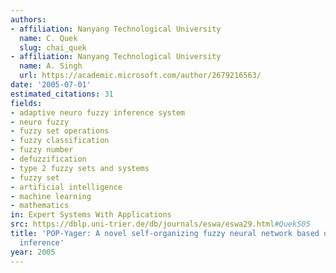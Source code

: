 ```yaml
---
authors:
- affiliation: Nanyang Technological University
  name: C. Quek
  slug: chai_quek
- affiliation: Nanyang Technological University
  name: A. Singh
  url: https://academic.microsoft.com/author/2679216563/
date: '2005-07-01'
estimated_citations: 31
fields:
- adaptive neuro fuzzy inference system
- neuro fuzzy
- fuzzy set operations
- fuzzy classification
- fuzzy number
- defuzzification
- type 2 fuzzy sets and systems
- fuzzy set
- artificial intelligence
- machine learning
- mathematics
in: Expert Systems With Applications
src: https://dblp.uni-trier.de/db/journals/eswa/eswa29.html#QuekS05
title: 'POP-Yager: A novel self-organizing fuzzy neural network based on the Yager
  inference'
year: 2005
---
```

